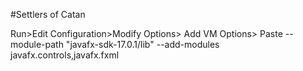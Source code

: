 #Settlers of Catan

Run>Edit Configuration>Modify Options> Add VM Options> Paste
--module-path "javafx-sdk-17.0.1/lib" --add-modules javafx.controls,javafx.fxml